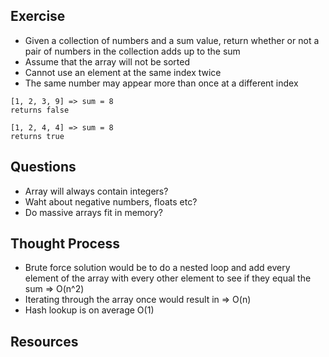 ## Exercise

- Given a collection of numbers and a sum value, return whether or not a pair of numbers in the collection adds up to the sum
- Assume that the array will not be sorted
- Cannot use an element at the same index twice
- The same number may appear more than once at a different index

```
[1, 2, 3, 9] => sum = 8
returns false
```
```
[1, 2, 4, 4] => sum = 8
returns true
```

## Questions
- Array will always contain integers?
- Waht about negative numbers, floats etc?
- Do massive arrays fit in memory?

## Thought Process
- Brute force solution would be to do a nested loop and add every element of the array with every other element to see if they equal the sum => O(n^2)
- Iterating through the array once would result in => O(n)
- Hash lookup is on average O(1)

## Resources